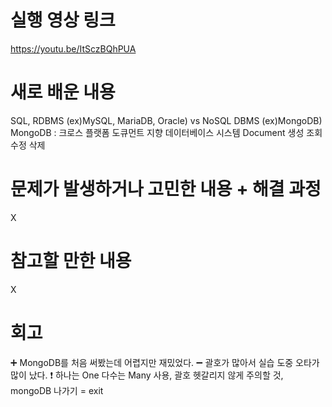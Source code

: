 # 실행 영상 링크
https://youtu.be/ItSczBQhPUA

# 새로 배운 내용
SQL, RDBMS (ex)MySQL, MariaDB, Oracle) vs NoSQL DBMS (ex)MongoDB)
MongoDB : 크로스 플랫폼 도큐먼트 지향 데이터베이스 시스템
Document 생성 조회 수정 삭제

# 문제가 발생하거나 고민한 내용 + 해결 과정
X

# 참고할 만한 내용
X

# 회고
:heavy_plus_sign: MongoDB를 처음 써봤는데 어렵지만 재밌었다.
:heavy_minus_sign: 괄호가 많아서 실습 도중 오타가 많이 났다.
:exclamation: 하나는 One 다수는 Many 사용, 괄호 헷갈리지 않게 주의할 것, mongoDB 나가기 = exit
